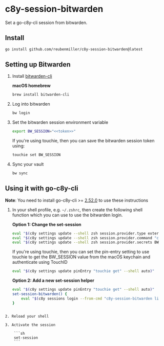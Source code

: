 # c8y-session-bitwarden

Set a go-c8y-cli session from bitwarden.

## Install

```sh
go install github.com/reubenmiller/c8y-session-bitwarden@latest
```

## Setting up Bitwarden

1. Install [bitwarden-cli](https://bitwarden.com/help/cli/)

    **macOS homebrew**

    ```sh
    brew install bitwarden-cli
    ```

2. Log into bitwarden

    ```sh
    bw login
    ```

3. Set the bitwarden session environment variable

    ```sh
    export BW_SESSION="<<token>>"
    ```

    If you're using touchie, then you can save the bitwarden session token using:

    ```sh
    touchie set BW_SESSION
    ```

4. Sync your vault

    ```sh
    bw sync
    ```

## Using it with go-c8y-cli

**Note**: You need to install go-c8y-cli >= [2.52.0](https://github.com/reubenmiller/go-c8y-cli/releases/tag/v2.52.0) to use these instructions

1. In your shell profile, e.g. `~/.zshrc`, then create the following shell function which you can use to use the bitwarden login.

    **Option 1: Change the set-session**

    ```sh
    eval "$(c8y settings update --shell zsh session.provider.type external )"
    eval "$(c8y settings update --shell zsh session.provider.command "c8y-session-bitwarden list --folder c8y")"
    eval "$(c8y settings update --shell zsh session.provider.secrets BW_SESSION)"
    ```

    If you're using touchie, then you can set the pin-entry setting to use touchie to get the BW_SESSION value from the macOS keychain and authenticate using TouchID

    ```sh
    eval "$(c8y settings update pinEntry "touchie get" --shell auto)"
    ```

    **Option 2: Add a new set-session helper**

    ```sh
    eval "$(c8y settings update pinEntry "touchie get" --shell auto)"
    set-session-bitwarden() {
        eval "$(c8y sessions login --from-cmd "c8y-session-bitwarden list --folder c8y" --secrets BW_SESSION)"
    }
```

2. Reload your shell

3. Activate the session

    ```sh
    set-session
    ```
